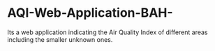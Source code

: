 # AQI-Web-Application-BAH-
Its a web application indicating the Air Quality Index of different areas including the smaller unknown ones. 
